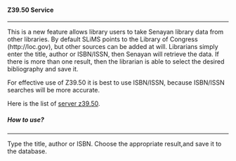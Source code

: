 #### Z39.50 Service
<hr>
This is a new feature allows library users to take Senayan library data from other libraries. By default SLiMS points to the Library of Congress (http://loc.gov), but other sources can be added at will. Librarians simply enter the title, author or ISBN/ISSN, then Senayan will retrieve the data. If there is more than one result, then the librarian is able to select the desired bibliography and save it.

For effective use of Z39.50 it is best to use ISBN/ISSN, because ISBN/ISSN searches will be more accurate.

Here is the list of  [server z39.50](http://irspy.indexdata.com/).

##### How to use?
<hr>
Type the title, author or ISBN. Choose the appropriate result,and save it to the database.